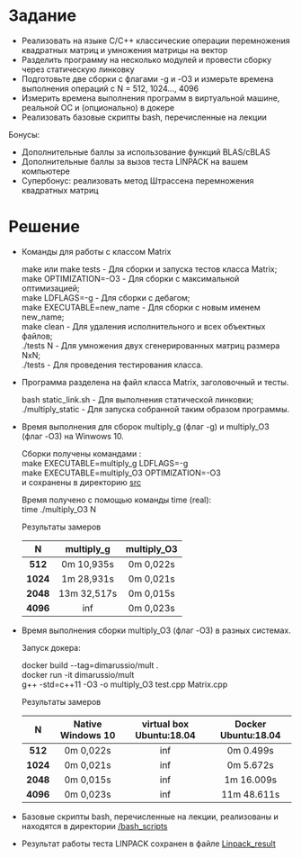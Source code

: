 # Задание  

* Реализовать на языке C/C++ классические операции перемножения квадратных матриц и умножения матрицы на вектор
* Разделить программу на несколько модулей и провести сборку через статическую линковку
* Подготовьте две сборки с флагами -g и  -O3 и измерьте времена выполнения операций с N = 512, 1024..., 4096
* Измерить времена выполнения программ в виртуальной машине, реальной ОС и (опционально) в докере
* Реализовать базовые скрипты bash, перечисленные на лекции

Бонусы:  

* Дополнительные баллы за использование функций BLAS/cBLAS
* Дополнительные баллы за вызов теста LINPACK на вашем компьютере
* Супербонус: реализовать метод Штрассена перемножения квадратных матриц

# Решение  

* Команды для работы с классом Matrix  

    make или make tests - Для сборки и запуска тестов класса Matrix;  
    make OPTIMIZATION=-O3 - Для сборки с максимальной оптимизацией;  
    make LDFLAGS=-g - Для сборки с дебагом;  
    make EXECUTABLE=new_name - Для сборки с новым именем new_name;  
    make clean - Для удаления исполнительного и всех объектных файлов;  
    ./tests N - Для умножения двух сгенерированных матриц размера NxN;  
    ./tests - Для проведения тестирования класса.  

* Программа разделена на файл класса Matrix, заголовочный и тесты.  

    bash static_link.sh - Для выполнения статической линковки;  
    ./multiply_static - Для запуска собранной таким образом программы.  

* Время выполнения для сборок multiply_g (флаг -g) и multiply_O3 (флаг -O3) на Winwows 10.  

    Сборки получены командами :  
    make EXECUTABLE=multiply_g LDFLAGS=-g  
    make EXECUTABLE=multiply_O3 OPTIMIZATION=-O3  
    и сохранены в директорию [src](HW2/src)  

    Время получено с помощью команды time (real):  
    time ./multiply_O3 N  

    Результаты замеров  

    N | multiply_g | multiply_O3
    :---: | :---: | :---:
    **512** | 0m 10,935s | 0m 0,022s
    **1024** | 1m 28,931s | 0m 0,021s
    **2048** | 13m 32,517s |  0m 0,015s
    **4096** | inf |  0m 0,023s

* Время выполнения сборки multiply_O3 (флаг -O3) в разных системах.  

    Запуск докера:  

    docker build --tag=dimarussio/mult .  
    docker run -it dimarussio/mult  
    g++ -std=c++11 -O3 -o multiply_O3 test.cpp Matrix.cpp  

    Результаты замеров  

    N | Native Windows 10 | virtual box Ubuntu:18.04 | Docker Ubuntu:18.04
    :---: | :---: | :---: | :---:
    **512** | 0m 0,022s | inf | 0m 0.499s
    **1024** | 0m 0,021s | inf | 0m 5.672s
    **2048** | 0m 0,015s | inf | 1m 16.009s
    **4096** | 0m 0,023s | inf | 11m 48.611s

* Базовые скрипты bash, перечисленные на лекции, реализованы и находятся в директории [/bash_scripts](HW2/bash_scripts)  

* Результат работы теста LINPACK сохранен в файле [Linpack_result](HW2/Linpack_result.txt)  
